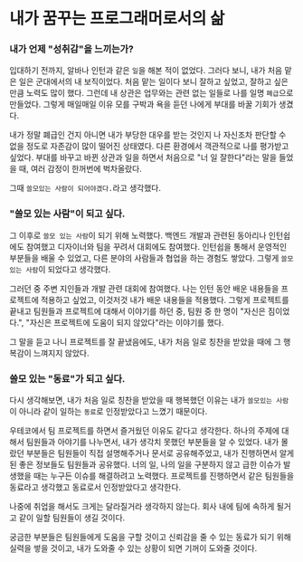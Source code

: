 # 내가 꿈꾸는 프로그래머로서의 삶

### 내가 언제 "성취감"을 느끼는가?

입대하기 전까지, 알바나 인턴과 같은 `일`을 해본 적이 없었다.
그러다 보니, 내가 처음 맡은 일은 군대에서의 내 보직이었다.
처음 맡는 일이다 보니 잘하고 싶었고, 잘하고 싶은 만큼 노력도 많이 했다.
그런데 내 상관은 업무와는 관련 없는 일들로 나를 일명 `폐급`으로 만들었다.
그렇게 매일매일 이유 모를 구박과 욕을 듣던 나에게 부대를 바꿀 기회가 생겼다.

내가 정말 폐급인 건지 아니면 내가 부당한 대우를 받는 것인지 나 자신조차 판단할 수 없을 정도로 자존감이 많이 떨어진 상태였다.
다른 환경에서 객관적으로 나를 평가받고 싶었다.
부대를 바꾸고 바뀐 상관과 일을 하면서 처음으로 "너 일 잘한다"라는 말을 들었을 때, 여러 감정이 한꺼번에 벅차올랐다.

그때 `쓸모있는 사람이 되어야겠다.`라고 생각했다.

### "쓸모 있는 사람"이 되고 싶다.

그 이후로 `쓸모 있는 사람`이 되기 위해 노력했다.
백엔드 개발과 관련된 동아리나 인턴쉽에도 참여했고 디자이너와 팀을 꾸려서 대회에도 참여했다.
인턴쉽을 통해서 운영적인 부분들을 배울 수 있었고,
다른 분야의 사람들과 협업을 하는 경험도 쌓았다.
그렇게 `쓸모 있는 사람`이 되었다고 생각했다.

그러던 중 주변 지인들과 개발 관련 대회에 참여했다.
나는 인턴 동안 배운 내용들을 프로젝트에 적용하고 싶었고, 이것저것 내가 배운 내용들을 적용했다.
그렇게 프로젝트를 끝내고 팀원들과 프로젝트에 대해서 이야기를 하던 중,
팀원 중 한 명이 "자신은 짐이었다.", "자신은 프로젝트에 도움이 되지 않았다"라는 이야기를 했다.

그 말을 듣고 나니 프로젝트를 잘 끝냈음에도, 내가 처음 일로 칭찬을 받았을 때에 그 행복감이 느껴지지 않았다.

### 쓸모 있는 "동료"가 되고 싶다.

다시 생각해보면,
내가 처음 일로 칭찬을 받았을 때 행복했던 이유는 내가 `쓸모있는 사람`이 아니라 같이 일하는 `동료`로 인정받았다고 느꼈기 때문이다.

우테코에서 팀 프로젝트를 하면서 즐거웠던 이유도 같다고 생각한다.
하나의 주제에 대해서 팀원들과 아야기를 나누면서, 내가 생각치 못했던 부분들을 알 수 있었다.
내가 몰랐던 부분들은 팀원들이 직접 설명해주거나 문서로 공유해주었고,
내가 진행하면서 알게된 좋은 정보들도 팀원들과 공유했다.
너의 일, 나의 일을 구분하지 않고 급한 이슈가 발생했을 때는 누구든 이슈를 해결하려고 노력했다.
프로젝트를 진행하면서 같은 팀원들을 동료라고 생각했고 동료로서 인정받았다고 생각한다.

나중에 취업을 해서도 크게는 달라질거라 생각하지 않는다.
회사 내에 팀에 속하게 될거고 같이 일할 팀원들이 생길 것이다.

궁금한 부분들은 팀원들에게 도움을 구할 것이고
신뢰감을 줄 수 있는 동료가 되기 위해 실력을 쎃을 것이고,
내가 도와줄 수 있는 상황이 되면 기꺼이 도와줄 것이다.






